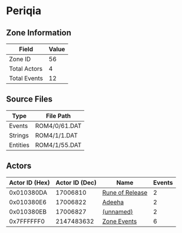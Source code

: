 # Periqia

## Zone Information

| Field        |   Value |
|--------------|---------|
| Zone ID      |      56 |
| Total Actors |       4 |
| Total Events |      12 |

## Source Files

| Type     | File Path     |
|----------|---------------|
| Events   | ROM4/0/61.DAT |
| Strings  | ROM4/1/1.DAT  |
| Entities | ROM4/1/55.DAT |

## Actors

| Actor ID (Hex)   |   Actor ID (Dec) | Name                                                     |   Events |
|------------------|------------------|----------------------------------------------------------|----------|
| 0x010380DA       |         17006810 | [Rune of Release](./17006810%20-%20Rune%20of%20Release/) |        2 |
| 0x010380E6       |         17006822 | [Adeeha](./17006822%20-%20Adeeha/)                       |        2 |
| 0x010380EB       |         17006827 | [(unnamed)](./17006827/)                                 |        2 |
| 0x7FFFFFF0       |       2147483632 | [Zone Events](./Zone%20Events/)                          |        6 |